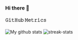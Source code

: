 ### Hi there 👋

#### 𝙶𝚒𝚝𝙷𝚞𝚋 𝙼𝚎𝚝𝚛𝚒𝚌𝚜
<img align="center" src="https://github-readme-stats.anuraghazra1.vercel.app/api?username=ykumards&show_icons=true&line_height=27&include_all_commits=true&theme=dracula" alt="My github stats" />
<img align="center" src="https://github-readme-streak-stats.herokuapp.com/?user=ykumards&theme=dracula" alt="streak-stats" />

